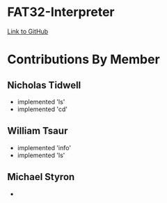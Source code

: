 # FAT32-Interpreter

[Link to GitHub](https://github.com/WTsaur/FAT32-Interpreter.git)

# Contributions By Member

## Nicholas Tidwell
* implemented 'ls'
* implemented 'cd'

## William Tsaur
* implemented 'info'
* implemented 'ls'

## Michael Styron
* 
